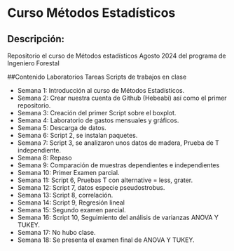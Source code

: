 # Curso Métodos Estadísticos
## Descripción:
Repositorio el curso de Métodos estadísticos Agosto 2024 del programa de Ingeniero Forestal

##Contenido
Laboratorios
Tareas
Scripts de trabajos en clase

+ Semana 1: Introducción al curso de Métodos Estadísticos.
+ Semana 2: Crear nuestra cuenta de Github (Hebeabi) así como el primer repositorio.
+ Semana 3: Creación del primer Script sobre el boxplot.
+ Semana 4: Laboratorio de gastos mensuales y gráficos.
+ Semana 5: Descarga de datos.
+ Semana 6: Script 2, se instalan paquetes.
+ Semana 7: Script 3, se analizaron unos datos de madera, Prueba de T independiente.
+ Semana 8: Repaso
+ Semana 9: Comparación de muestras dependientes e independientes
+ Semana 10: Primer Examen parcial.
+ Semana 11: Script 6, Pruebas T con alternative = less, grater.
+ Semana 12: Script 7, datos especie pseudostrobus.
+ Semana 13: Script 8, correlación.
+ Semana 14: Script 9, Regresión lineal
+ Semana 15: Segundo examen parcial.
+ Semana 16: Script 10, Seguimiento del análisis de varianzas ANOVA Y TUKEY.
+ Semana 17: No hubo clase.
+ Semana 18: Se presenta el examen final de ANOVA Y TUKEY.
